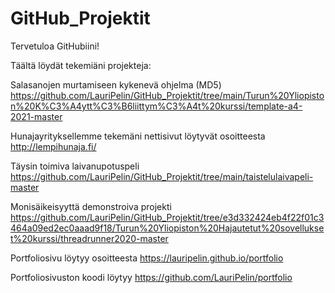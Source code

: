 # GitHub_Projektit

Tervetuloa GitHubiini!

Täältä löydät tekemiäni projekteja:

Salasanojen murtamiseen kykenevä ohjelma (MD5)
https://github.com/LauriPelin/GitHub_Projektit/tree/main/Turun%20Yliopiston%20K%C3%A4ytt%C3%B6liittym%C3%A4t%20kurssi/template-a4-2021-master

Hunajayrityksellemme tekemäni nettisivut löytyvät osoitteesta http://lempihunaja.fi/

Täysin toimiva laivanupotuspeli
https://github.com/LauriPelin/GitHub_Projektit/tree/main/taistelulaivapeli-master

Monisäikeisyyttä demonstroiva projekti https://github.com/LauriPelin/GitHub_Projektit/tree/e3d332424eb4f22f01c3464a09ed2ec0aaad9f18/Turun%20Yliopiston%20Hajautetut%20sovellukset%20kurssi/threadrunner2020-master

Portfoliosivu löytyy osoitteesta https://lauripelin.github.io/portfolio

Portfoliosivuston koodi löytyy https://github.com/LauriPelin/portfolio

